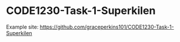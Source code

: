 # CODE1230-Task-1-Superkilen
Example site: https://github.com/graceperkins101/CODE1230-Task-1-Superkilen
